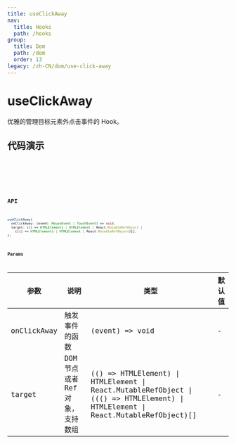 ```yaml
---
title: useClickAway
nav:
  title: Hooks
  path: /hooks
group:
  title: Dom
  path: /dom
  order: 13
legacy: /zh-CN/dom/use-click-away
---
```


# useClickAway

优雅的管理目标元素外点击事件的 Hook。

## 代码演示

<code src="./demo/demo1.tsx" />

<code src="./demo/demo2.tsx" />

<code src="./demo/demo3.tsx" />

## API

```ts
useClickAway(
  onClickAway: (event: MouseEvent | TouchEvent) => void,
  target: (() => HTMLElement) | HTMLElement | React.MutableRefObject | 
    ((() => HTMLElement) | HTMLElement | React.MutableRefObject)[],
);
```

### Params

| 参数    | 说明                                         | 类型                   | 默认值 |
|---------|----------------------------------------------|------------------------|--------|
| onClickAway | 触发事件的函数  | (event) => void | -      |
| target | DOM 节点或者 Ref 对象，支持数组 | (() => HTMLElement) \| HTMLElement \| React.MutableRefObject \| ((() => HTMLElement) \| HTMLElement \| React.MutableRefObject)[] | - |
